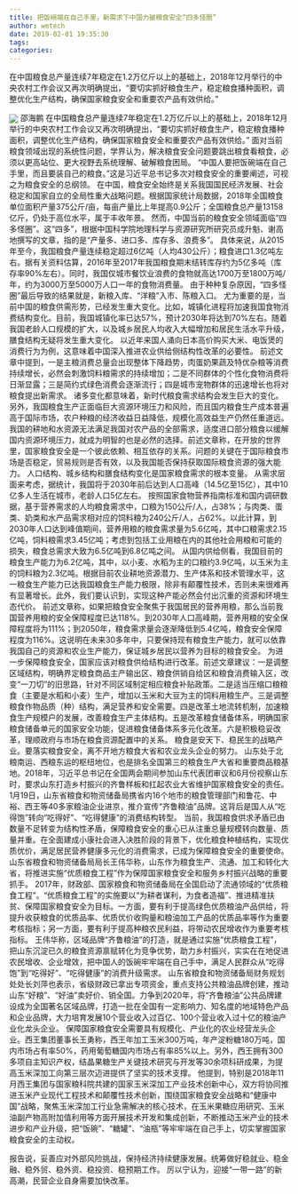 ```yaml
---
title: 把饭碗端在自己手里，新需求下中国力破粮食安全“四多怪圈”
author: wetech
date: 2019-02-01 19:35:30
tags: 
categories: 
---
```

在中国粮食总产量连续7年稳定在1.2万亿斤以上的基础上，2018年12月举行的中央农村工作会议又再次明确提出，“要切实抓好粮食生产，稳定粮食播种面积，调整优化生产结构，确保国家粮食安全和重要农产品有效供给。”
<!-- more -->
<img align="center" border="0" src="https://imgcdn.yicai.com/uppics/images/2019/02/09bf35bab762d62356a1a47044529d08.jpg" />
邵海鹏
在中国粮食总产量连续7年稳定在1.2万亿斤以上的基础上，2018年12月举行的中央农村工作会议又再次明确提出，“要切实抓好粮食生产，稳定粮食播种面积，调整优化生产结构，确保国家粮食安全和重要农产品有效供给。”
面对当前粮食领域出现的系统性问题，学界认为，解决粮食安全问题要跳出粮食看粮食，必须以更高站位、更大视野去系统理解、破解粮食困局。
“中国人要把饭碗端在自己手里，而且要装自己的粮食。”这是习近平总书记多次对粮食安全的重要阐述，可视之为粮食安全的总纲领。
在中国，粮食安全始终是关系我国国民经济发展、社会稳定和国家自立的全局性重大战略问题。根据国家统计局数据，2018年全国粮食单位面积产量375公斤/亩，每亩产量比上年提高0.9公斤；全国粮食总产量13158 亿斤，仍处于高位水平，属于丰收年景。
然而，中国当前的粮食安全领域面临“四多怪圈”。这“四多”，根据中国科学院地理科学与资源研究所研究员成升魁、谢高地撰写的文章，指的是“产量多、进口多、库存多、浪费多”。
具体来说，从2015年至今，我国粮食产量连续稳定超过6亿吨（人均430公斤）；粮食进口1.3亿吨左右。据有关资料估算，2016年至2017年我国粮食期末结转库存约为5亿多吨（库存率90%左右）。同时，我国仅城市餐饮业浪费的食物就高达1700万至1800万吨/年，约为3000万至5000万人口一年的食物消费量。
由于种种复杂原因，“四多怪圈”最后导致的结果就是，新粮入库、“洋粮”入市、陈粮入口。
尤为重要的是，当前中国的粮食供需形势，已经发生重大变化。比如，城镇化进程将加速我国食物消费结构变化。目前，我国城镇化率已达57%，预计2030年将达到70%左右。随着我国老龄人口规模的扩大，以及城乡居民人均收入大幅增加和居民生活水平升级，膳食结构无疑将发生重大变化。
以近年来国人涌向日本高价购买大米、电饭煲的消费行为为例，这意味着中国深入推进农业供给侧结构性改革的必要性。
前述文章中提到，一是主粮消费总量会出现整体下降趋势，肉蛋奶果蔬及特优杂粮等消费持续增长，必然会刺激饲料粮需求的持续增加；二是不同群体的个性化食物消费将日渐显露；三是简约式绿色消费会逐渐流行；四是城市宠物群体的迅速增长也将对粮食提出新需求。
诸多变化都意味着，新时代粮食需求结构会发生巨大的变化。
另外，我国粮食生产正面临巨大资源环境压力和风险，而且国内粮食生产成本普遍高于国际市场，农户种粮的经济收益日益降低，规模化高效益生产仍然任重道远。
我国的耕地和水资源无法满足我国对农产品的全部需求，适度进口部分粮食以缓解国内资源环境压力，就成为明智的也是必然的选择。前述文章称，在开放的世界里，国家粮食安全是一个彼此依赖、相互依存的关系。问题的关键在于国际粮食市场是否稳定，贸易规则是否有效，以及我国能否保持获取国际粮食资源的强大能力。
人口结构、城乡结构和膳食结构变化是国家粮食需求的根本变量。
从需求层面来考虑，据统计，我国将于2030年前后达到人口高峰（14.5亿至15亿），其中10亿多人生活在城市，老龄人口5亿左右。
按照国家食物营养指南标准和国内调研数据，基于营养需求的人均粮食需求中，口粮为150公斤/人，占38%；与肉类、蛋类、奶类和水产品需求相对应的饲料粮为240公斤/人，占62%。以此计算，到2030年人口达到峰值期间，营养用粮的粮食需求量为5.6亿吨，其中口粮需求2.15亿吨，饲料粮需求3.45亿吨；考虑到包括工业用粮在内的其他社会用粮和可能的损失，粮食总需求大致为6.5亿吨到6.8亿吨之间。
从国内供给侧看，我国目前的粮食生产能力为6.2亿吨，其中，以小麦、水稻为主的口粮约3.9亿吨，以玉米为主的饲料粮为2.3亿吨。根据目前农业耕地资源潜力、生产体系和技术管理水平，这一粮食生产能力已达我国粮食生产能力极限，除非有颠覆性技术，否则未来很难再有显著增长。此外，我们要认识到，实现这种产能必然会付出沉重的资源和环境生态代价。
前述文章称，如果把粮食安全聚焦于我国居民的营养用粮，那么当前我国营养用粮的安全保障程度已达118%。到2030年人口高峰期，营养用粮的安全保障程度将为111%；到2050年，粮食需求量会逐渐降低到5.4亿吨，粮食安全保障程度为116%。这说明在未来30多年中，只要保持现有粮食生产能力，就可以依靠我国自己的资源和农业生产能力，保证城乡居民以营养为目标的粮食安全。
为进一步保障粮食安全，国家应该对粮食供给结构进行改革。前述文章建议：一是调整区域结构，明确界定粮食商品主产输出区、粮食供销自给区和粮食消费输入区，改变“一刀切”的旧思路，针对不同区域制定相应粮食补贴政策。二是适当压缩口粮粮食（主要是水稻和小麦）生产，增加以玉米和大豆为主的饲料用粮生产。三是调整粮食作物品质（种）结构，满足营养和安全需要。四是改革土地流转机制，加速粮食生产规模户的发展，改善粮食生产主体结构。五是改革粮食储备体系，明确国家粮食储备单元的国家安全功能，促进粮食储备体系多元化改革。六是积极稳妥改革，理顺政府与市场在粮食资源配置中的关系。
粮食是安天下、稳民生的战略产业。要落实粮食安全，离不开地方粮食大省和农业龙头企业的努力。
山东处于北粮南运、西粮东运的枢纽地位，也是排名全国第三的粮食生产大省和重要商品粮基地。2018年，习近平总书记在全国两会期间参加山东代表团审议和6月份视察山东时，要求山东打造乡村振兴的齐鲁样板和扛起农业大省维护国家粮食安全的责任。
1月19日，山东省粮食和物资储备局携省内16个地市的粮食管理部门和鲁花、中裕、西王等40多家粮油企业进京，推介宣传“齐鲁粮油”品牌。这背后是国人从“吃得饱”转向“吃得好”、“吃得健康”的消费结构转型。
当前，我国粮食供求矛盾已由数量不足转变为结构性矛盾，保障粮食安全的重心已从注重总量规模转向数量、质量并重。在全面建成小康社会进入决胜阶段的背景下，优化粮食种植结构，实现优质优价，满足居民营养健康多元化的消费需求，已成为保障粮食安全的重要使命。
山东省粮食和物资储备局局长王伟华称，山东作为粮食生产、流通、加工和转化大省，将推进实施“优质粮食工程”作为保障国家粮食安全和服务乡村振兴战略的重要抓手。
2017年，财政部、国家粮食和物资储备局在全国启动了流通领域的“优质粮食工程”。“优质粮食工程”的实施要以“为耕者谋利，为食者造福”、推进精准扶贫、保障国家粮食安全为目标。一方面，要有利于提高绿色优质粮油产品供给，将提升收获粮食的优质品率、优质优价收购量和粮油加工产品的优质品率等作为重要考核指标；另一方面，要有利于提高种粮农民利益，将带动农民增收作为重要考核指标。
王伟华称，区域品牌“齐鲁粮油”的打造，就是通过实施“优质粮食工程”，把山东沉淀已久的粮食资源禀赋转化为竞争优势，助力乡村振兴，实实在在地促进农民增收、企业增效，把中国人的饭碗牢牢端在自己手中，满足人民群众从“吃得饱”到“吃得好”、“吃得健康”的消费升级需求。
山东省粮食和物资储备局财务规划处处长刘萍也表示，省级财政已拿出专项资金，重点支持公共粮油品牌创建，推动山东“好粮”、“好油”卖好价、销全国。力争到2020年，将“齐鲁粮油”公共品牌建设成为全国著名区域品牌，打造一批在全国有一定影响力、知名度的地域特色产品和企业品牌，大力培育发展10个营业收入过百亿、100个营业收入过十亿的粮油产业化龙头企业。
保障国家粮食安全需要具有规模化、产业化的农业经营龙头企业。西王集团董事长王勇称，西王年加工玉米300万吨，年产淀粉糖180万吨，国内市场占有率50%，药用葡萄糖国内市场占有率85%以上。另外，西王拥有300多项自主知识产权，结晶果糖生产关键技术研究与开发等30余项科研成果，为提高玉米深加工向第三层次迈进提供了坚实的技术支撑。
他提到，特别是2018年11月西王集团与国家粮科院共建的国家玉米深加工产业技术创新中心，双方将协同推进玉米产业现代工程技术和颠覆性技术创新，围绕国家粮食安全战略和“健康中国”战略，聚焦玉米深加工行业急需解决的核心技术，在玉米果糖应用研究、玉米油副产物高附加值利用等方面开展技术开发和集成创新，不断推动玉米产业的技术进步和产业升级，把“饭碗”、“糖罐”、“油瓶”等牢牢端在自己手上，切实掌握国家粮食安全的主动权。
 
 
报告说，妥善应对外部风险挑战，保持经济持续健康发展。统筹做好稳就业、稳金融、稳外贸、稳外资、稳投资、稳预期工作。
厉以宁认为，迎接“一带一路”的新高潮，民营企业自身需要加快改革。
